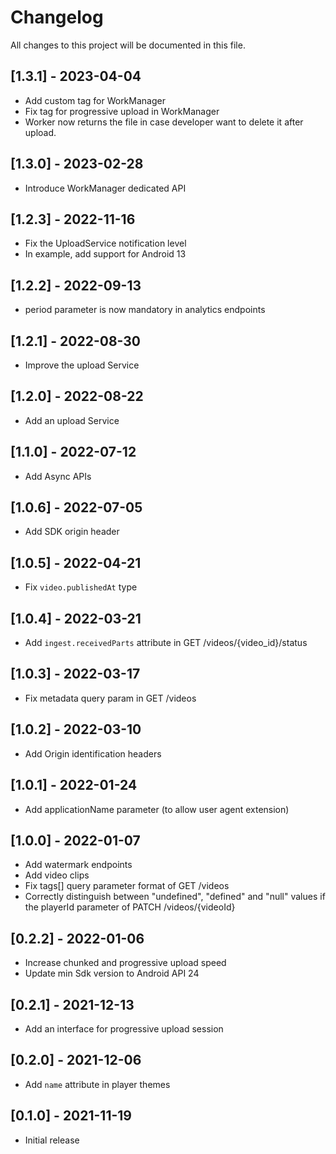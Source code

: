 # Changelog
All changes to this project will be documented in this file.

## [1.3.1] - 2023-04-04
- Add custom tag for WorkManager
- Fix tag for progressive upload in WorkManager
- Worker now returns the file in case developer want to delete it after upload.

## [1.3.0] - 2023-02-28
- Introduce WorkManager dedicated API

## [1.2.3] - 2022-11-16
- Fix the UploadService notification level
- In example, add support for Android 13

## [1.2.2] - 2022-09-13
- period parameter is now mandatory in analytics endpoints

## [1.2.1] - 2022-08-30
- Improve the upload Service

## [1.2.0] - 2022-08-22
- Add an upload Service

## [1.1.0] - 2022-07-12
- Add Async APIs

## [1.0.6] - 2022-07-05
- Add SDK origin header

## [1.0.5] - 2022-04-21
- Fix `video.publishedAt` type

## [1.0.4] - 2022-03-21
- Add `ingest.receivedParts` attribute in GET /videos/{video_id}/status

## [1.0.3] - 2022-03-17
- Fix metadata query param in GET /videos

## [1.0.2] - 2022-03-10
- Add Origin identification headers

## [1.0.1] - 2022-01-24
- Add applicationName parameter (to allow user agent extension)

## [1.0.0] - 2022-01-07
- Add watermark endpoints
- Add video clips
- Fix tags[] query parameter format of GET /videos
- Correctly distinguish between "undefined", "defined" and "null" values if the playerId parameter of PATCH /videos/{videoId}

## [0.2.2] - 2022-01-06
- Increase chunked and progressive upload speed
- Update min Sdk version to Android API 24

## [0.2.1] - 2021-12-13
- Add an interface for progressive upload session

## [0.2.0] - 2021-12-06
- Add `name` attribute in player themes

## [0.1.0] - 2021-11-19
- Initial release
